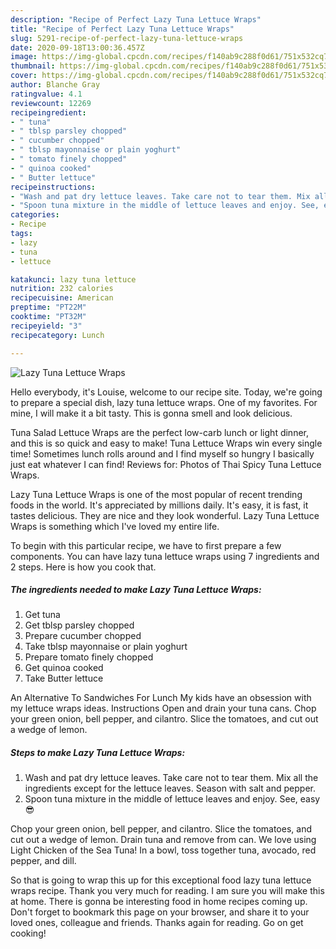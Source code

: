 ```yaml
---
description: "Recipe of Perfect Lazy Tuna Lettuce Wraps"
title: "Recipe of Perfect Lazy Tuna Lettuce Wraps"
slug: 5291-recipe-of-perfect-lazy-tuna-lettuce-wraps
date: 2020-09-18T13:00:36.457Z
image: https://img-global.cpcdn.com/recipes/f140ab9c288f0d61/751x532cq70/lazy-tuna-lettuce-wraps-recipe-main-photo.jpg
thumbnail: https://img-global.cpcdn.com/recipes/f140ab9c288f0d61/751x532cq70/lazy-tuna-lettuce-wraps-recipe-main-photo.jpg
cover: https://img-global.cpcdn.com/recipes/f140ab9c288f0d61/751x532cq70/lazy-tuna-lettuce-wraps-recipe-main-photo.jpg
author: Blanche Gray
ratingvalue: 4.1
reviewcount: 12269
recipeingredient:
- " tuna"
- " tblsp parsley chopped"
- " cucumber chopped"
- " tblsp mayonnaise or plain yoghurt"
- " tomato finely chopped"
- " quinoa cooked"
- " Butter lettuce"
recipeinstructions:
- "Wash and pat dry lettuce leaves. Take care not to tear them. Mix all the ingredients except for the lettuce leaves. Season with salt and pepper."
- "Spoon tuna mixture in the middle of lettuce leaves and enjoy. See, easy 😎"
categories:
- Recipe
tags:
- lazy
- tuna
- lettuce

katakunci: lazy tuna lettuce 
nutrition: 232 calories
recipecuisine: American
preptime: "PT22M"
cooktime: "PT32M"
recipeyield: "3"
recipecategory: Lunch

---
```



![Lazy Tuna Lettuce Wraps](https://img-global.cpcdn.com/recipes/f140ab9c288f0d61/751x532cq70/lazy-tuna-lettuce-wraps-recipe-main-photo.jpg)

Hello everybody, it's Louise, welcome to our recipe site. Today, we're going to prepare a special dish, lazy tuna lettuce wraps. One of my favorites. For mine, I will make it a bit tasty. This is gonna smell and look delicious.

Tuna Salad Lettuce Wraps are the perfect low-carb lunch or light dinner, and this is so quick and easy to make! Tuna Lettuce Wraps win every single time! Sometimes lunch rolls around and I find myself so hungry I basically just eat whatever I can find! Reviews for: Photos of Thai Spicy Tuna Lettuce Wraps.

Lazy Tuna Lettuce Wraps is one of the most popular of recent trending foods in the world. It's appreciated by millions daily. It's easy, it is fast, it tastes delicious. They are nice and they look wonderful. Lazy Tuna Lettuce Wraps is something which I've loved my entire life.


To begin with this particular recipe, we have to first prepare a few components. You can have lazy tuna lettuce wraps using 7 ingredients and 2 steps. Here is how you cook that.

<!--inarticleads1-->

##### The ingredients needed to make Lazy Tuna Lettuce Wraps:

1. Get  tuna
1. Get  tblsp parsley chopped
1. Prepare  cucumber chopped
1. Take  tblsp mayonnaise or plain yoghurt
1. Prepare  tomato finely chopped
1. Get  quinoa cooked
1. Take  Butter lettuce


An Alternative To Sandwiches For Lunch My kids have an obsession with my lettuce wraps ideas. Instructions Open and drain your tuna cans. Chop your green onion, bell pepper, and cilantro. Slice the tomatoes, and cut out a wedge of lemon. 

<!--inarticleads2-->

##### Steps to make Lazy Tuna Lettuce Wraps:

1. Wash and pat dry lettuce leaves. Take care not to tear them. Mix all the ingredients except for the lettuce leaves. Season with salt and pepper.
1. Spoon tuna mixture in the middle of lettuce leaves and enjoy. See, easy 😎


Chop your green onion, bell pepper, and cilantro. Slice the tomatoes, and cut out a wedge of lemon. Drain tuna and remove from can. We love using Light Chicken of the Sea Tuna! In a bowl, toss together tuna, avocado, red pepper, and dill. 

So that is going to wrap this up for this exceptional food lazy tuna lettuce wraps recipe. Thank you very much for reading. I am sure you will make this at home. There is gonna be interesting food in home recipes coming up. Don't forget to bookmark this page on your browser, and share it to your loved ones, colleague and friends. Thanks again for reading. Go on get cooking!
